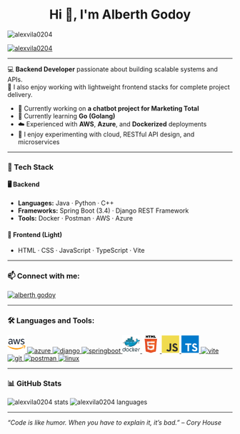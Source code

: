 <h1 align="center">Hi 👋, I'm Alberth Godoy</h1>

<p align="left">
  <img src="https://komarev.com/ghpvc/?username=alexvila0204&label=Profile%20views&color=0e75b6&style=flat" alt="alexvila0204" />
</p>

<p align="left">
  <a href="https://github.com/ryo-ma/github-profile-trophy">
    <img src="https://github-profile-trophy.vercel.app/?username=alexvila0204" alt="alexvila0204" />
  </a>
</p>

---

💻 **Backend Developer** passionate about building scalable systems and APIs.  
🎨 I also enjoy working with lightweight frontend stacks for complete project delivery.  

- 🔭 Currently working on **a chatbot project for Marketing Total**
- 🌱 Currently learning **Go (Golang)**
- ☁️ Experienced with **AWS**, **Azure**, and **Dockerized** deployments
- 🧪 I enjoy experimenting with cloud, RESTful API design, and microservices

---

### 🧰 Tech Stack

#### 🖥️ Backend
- **Languages:** Java · Python · C++
- **Frameworks:** Spring Boot (3.4) · Django REST Framework
- **Tools:** Docker · Postman · AWS · Azure

#### 🎨 Frontend (Light)
- HTML · CSS · JavaScript · TypeScript · Vite

---

### 📫 Connect with me:
<p align="left">
  <a href="https://fb.com/alberth godoy" target="blank">
    <img align="center" src="https://raw.githubusercontent.com/rahuldkjain/github-profile-readme-generator/master/src/images/icons/Social/facebook.svg" alt="alberth godoy" height="30" width="40" />
  </a>
</p>

---

### 🛠️ Languages and Tools:

<p align="left">
  <a href="https://aws.amazon.com" target="_blank"> <img src="https://raw.githubusercontent.com/devicons/devicon/master/icons/amazonwebservices/amazonwebservices-original-wordmark.svg" alt="aws" width="40" height="40"/> </a>
  <a href="https://azure.microsoft.com/en-in/" target="_blank"> <img src="https://www.vectorlogo.zone/logos/microsoft_azure/microsoft_azure-icon.svg" alt="azure" width="40" height="40"/> </a>
  <a href="https://www.djangoproject.com/" target="_blank"> <img src="https://cdn.worldvectorlogo.com/logos/django.svg" alt="django" width="40" height="40"/> </a>
  <a href="https://spring.io/projects/spring-boot" target="_blank"> <img src="https://www.vectorlogo.zone/logos/springio/springio-icon.svg" alt="springboot" width="40" height="40"/> </a>
  <a href="https://www.docker.com/" target="_blank"> <img src="https://raw.githubusercontent.com/devicons/devicon/master/icons/docker/docker-original-wordmark.svg" alt="docker" width="40" height="40"/> </a>
  <a href="https://www.w3.org/html/" target="_blank"> <img src="https://raw.githubusercontent.com/devicons/devicon/master/icons/html5/html5-original-wordmark.svg" alt="html5" width="40" height="40"/> </a>
  <a href="https://developer.mozilla.org/en-US/docs/Web/JavaScript" target="_blank"> <img src="https://raw.githubusercontent.com/devicons/devicon/master/icons/javascript/javascript-original.svg" alt="javascript" width="40" height="40"/> </a>
  <a href="https://www.typescriptlang.org/" target="_blank"> <img src="https://raw.githubusercontent.com/devicons/devicon/master/icons/typescript/typescript-original.svg" alt="typescript" width="40" height="40"/> </a>
  <a href="https://vitejs.dev/" target="_blank"> <img src="https://vitejs.dev/logo.svg" alt="vite" width="40" height="40"/> </a>
  <a href="https://git-scm.com/" target="_blank"> <img src="https://www.vectorlogo.zone/logos/git-scm/git-scm-icon.svg" alt="git" width="40" height="40"/> </a>
  <a href="https://www.postman.com/" target="_blank"> <img src="https://www.vectorlogo.zone/logos/getpostman/getpostman-icon.svg" alt="postman" width="40" height="40"/> </a>
  <a href="https://ubuntu.com/" target="_blank"> <img src="https://www.vectorlogo.zone/logos/ubuntu/ubuntu-icon.svg" alt="linux" width="40" height="40"/> </a>
</p>

---

### 📊 GitHub Stats
<p align="left">
  <img src="https://github-readme-stats.vercel.app/api?username=alexvila0204&show_icons=true&theme=tokyonight" alt="alexvila0204 stats" />
  <img src="https://github-readme-stats.vercel.app/api/top-langs/?username=alexvila0204&layout=compact&theme=tokyonight" alt="alexvila0204 languages" />
</p>

---

_“Code is like humor. When you have to explain it, it’s bad.” – Cory House_
